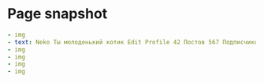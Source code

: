 # Page snapshot

```yaml
- img
- text: Neko Ты молоденький котик Edit Profile 42 Постов 567 Подписчиков 890 Лайков  Logout
- img
- img
- img
- img
```